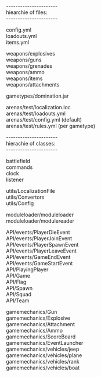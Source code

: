 ----------------------<br>
hiearchie of files:<br>
----------------------<br>

config.yml<br>
loadouts.yml<br>
items.yml<br>

weapons/explosives<br>
weapons/guns<br>
weapons/grenades<br>
weapons/ammo<br>
weapons/items<br>
weapons/attachments<br>

gametypes/domination.jar

arenas/test/localization.loc<br>
arenas/test/loadouts.yml<br>
arenas/test/config.yml (default)<br>
arenas/test/rules.yml (per gametype)<br>

----------------------<br>
hierachie of classes:<br>
----------------------<br>

battlefield<br>
commands<br>
clock<br>
listener<br>

utils/LocalizationFile<br>
utils/Convertors<br>
utils/Config<br>

moduleloader/moduleloader<br>
moduleloader/modulereader<br>

API/events/PlayerDieEvent<br>
API/events/PlayerJoinEvent<br>
API/events/PlayerSpawnEvent<br>
API/events/PlayerLeaveEvent<br>
API/events/GameEndEvent<br>
API/events/GameStartEvent<br>
API/PlayingPlayer<br>
API/Game<br>
API/Flag<br>
API/Spawn<br>
API/Squad<br>
API/Team<br>

gamemechanics/Gun<br>
gamemechanics/Explosive<br>
gamemechanics/Attachment<br>
gamemechanics/Ammo<br>
gamemechanics/ScoreBoard<br>
gamemechanics/EventLauncher<br>
gamemechanics/vehicles/jeep<br>
gamemechanics/vehicles/plane<br>
gamemechanics/vehicles/rank<br>
gamemechanics/vehicles/boat<br>